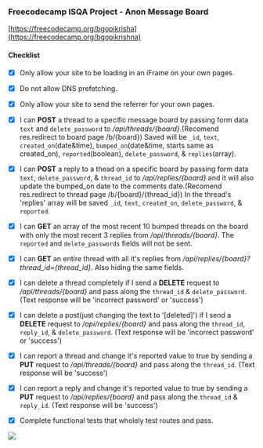 ### Freecodecamp **ISQA Project** - Anon Message Board

[https://freecodecamp.org/bgopikrisha](https://freecodecamp.org/bgopikrishna)


#### Checklist

- [x] Only allow your site to be loading in an iFrame on your own pages.
- [x] Do not allow DNS prefetching.
- [x] Only allow your site to send the referrer for your own pages.
- [x] I can **POST** a thread to a specific message board by passing form data `text` and `delete_password` to */api/threads/{board}*.(Recomend res.redirect to board page /b/{board}) Saved will be `_id`, `text`, `created_on`(date&time), `bumped_on`(date&time, starts same as created_on), `reported`(boolean), `delete_password`, & `replies`(array).
- [x] I can **POST** a reply to a thead on a specific board by passing form data `text`, `delete_password`, & `thread_id` to */api/replies/{board}* and it will also update the bumped_on date to the comments date.(Recomend res.redirect to thread page /b/{board}/{thread_id}) In the thread's 'replies' array will be saved `_id`, `text`, `created_on`, `delete_password`, & `reported`.
- [x] I can **GET** an array of the most recent 10 bumped threads on the board with only the most recent 3 replies from */api/threads/{board}*. The `reported` and `delete_passwords` fields will not be sent.
- [x] I can **GET** an entire thread with all it's replies from */api/replies/{board}?thread_id={thread_id}*. Also hiding the same fields.
- [x] I can delete a thread completely if I send a **DELETE** request to */api/threads/{board}* and pass along the `thread_id` & `delete_password`. (Text response will be 'incorrect password' or 'success')
- [x] I can delete a post(just changing the text to '[deleted]') if I send a **DELETE** request to */api/replies/{board}* and pass along the `thread_id`, `reply_id`, & `delete_password`. (Text response will be 'incorrect password' or 'success')
- [x] I can report a thread and change it's reported value to true by sending a **PUT** request to */api/threads/{board}* and pass along the `thread_id`. (Text response will be 'success')
- [x] I can report a reply and change it's reported value to true by sending a **PUT** request to */api/replies/{board}* and pass along the `thread_id` & `reply_id`. (Text response will be 'success')
- [x] Complete functional tests that wholely test routes and pass.



![](https://cdn.gomix.com/8f5547a1-a0d6-48f6-aa38-51753a0105f4%2FScreen%20Shot%202017-01-02%20at%201.04.10%20AM.png)
